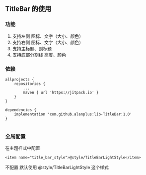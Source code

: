 ## TitleBar 的使用

### 功能

1. 支持左侧 图标、文字（大小、颜色）
2. 支持右侧 图标、文字（大小、颜色）
3. 支持主标题、副标题
4. 支持底部分割线 高度、颜色

### 依赖

```
allprojects {
    repositories {
        ...
        maven { url 'https://jitpack.io' }
    }
}
```

```
dependencies {
    implementation 'com.github.alanplus:lib-TitleBar:1.0'
}


```

### 全局配置

在主题样式中配置

```
<item name="title_bar_style">@style/TitleBarLightStyle</item>

```

不配置 默认使用 @style/TitleBarLightStyle 这个样式